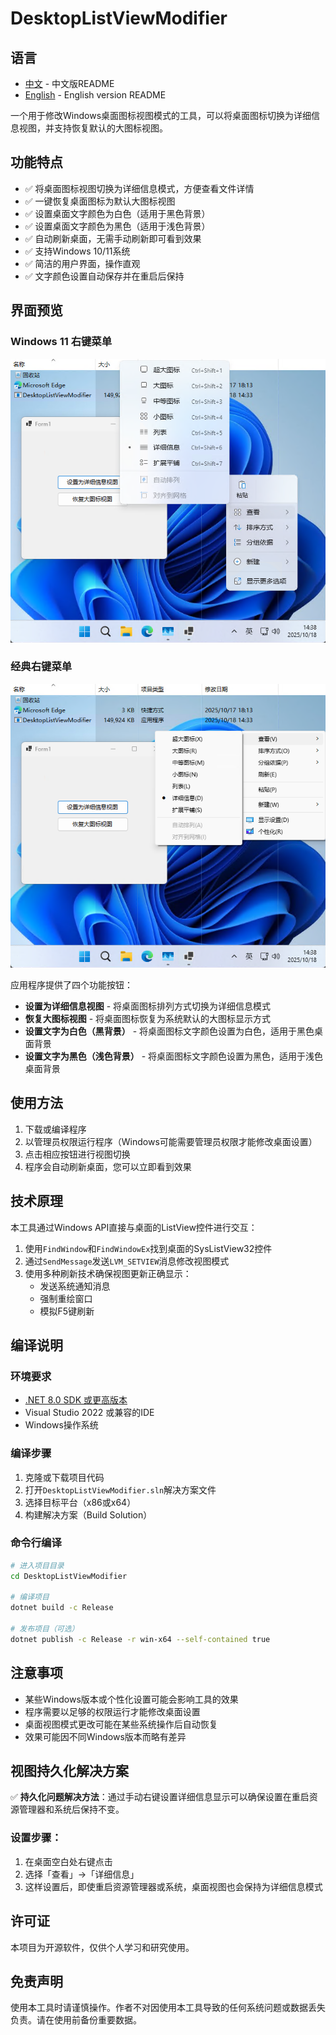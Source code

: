 # DesktopListViewModifier

## 语言
- [中文](README.md) - 中文版README
- [English](README_EN.md) - English version README

一个用于修改Windows桌面图标视图模式的工具，可以将桌面图标切换为详细信息视图，并支持恢复默认的大图标视图。

## 功能特点

- ✅ 将桌面图标视图切换为详细信息模式，方便查看文件详情
- ✅ 一键恢复桌面图标为默认大图标视图
- ✅ 设置桌面文字颜色为白色（适用于黑色背景）
- ✅ 设置桌面文字颜色为黑色（适用于浅色背景）
- ✅ 自动刷新桌面，无需手动刷新即可看到效果
- ✅ 支持Windows 10/11系统
- ✅ 简洁的用户界面，操作直观
- ✅ 文字颜色设置自动保存并在重启后保持

## 界面预览

### Windows 11 右键菜单
![Windows 11 右键菜单](img/Snipaste_2025-10-18_14-38-04.png)

### 经典右键菜单
![经典右键菜单](img/Snipaste_2025-10-18_14-38-26.png)

应用程序提供了四个功能按钮：
- **设置为详细信息视图** - 将桌面图标排列方式切换为详细信息模式
- **恢复大图标视图** - 将桌面图标恢复为系统默认的大图标显示方式
- **设置文字为白色（黑背景）** - 将桌面图标文字颜色设置为白色，适用于黑色桌面背景
- **设置文字为黑色（浅色背景）** - 将桌面图标文字颜色设置为黑色，适用于浅色桌面背景

## 使用方法

1. 下载或编译程序
2. 以管理员权限运行程序（Windows可能需要管理员权限才能修改桌面设置）
3. 点击相应按钮进行视图切换
4. 程序会自动刷新桌面，您可以立即看到效果

## 技术原理

本工具通过Windows API直接与桌面的ListView控件进行交互：

1. 使用`FindWindow`和`FindWindowEx`找到桌面的SysListView32控件
2. 通过`SendMessage`发送`LVM_SETVIEW`消息修改视图模式
3. 使用多种刷新技术确保视图更新正确显示：
   - 发送系统通知消息
   - 强制重绘窗口
   - 模拟F5键刷新

## 编译说明

### 环境要求

- [.NET 8.0 SDK 或更高版本](https://dotnet.microsoft.com/zh-cn/download/dotnet/8.0)
- Visual Studio 2022 或兼容的IDE
- Windows操作系统

### 编译步骤

1. 克隆或下载项目代码
2. 打开`DesktopListViewModifier.sln`解决方案文件
3. 选择目标平台（x86或x64）
4. 构建解决方案（Build Solution）

### 命令行编译

```bash
# 进入项目目录
cd DesktopListViewModifier

# 编译项目
dotnet build -c Release

# 发布项目（可选）
dotnet publish -c Release -r win-x64 --self-contained true
```

## 注意事项

- 某些Windows版本或个性化设置可能会影响工具的效果
- 程序需要以足够的权限运行才能修改桌面设置
- 桌面视图模式更改可能在某些系统操作后自动恢复
- 效果可能因不同Windows版本而略有差异

## 视图持久化解决方案

✅ **持久化问题解决方法**：通过手动右键设置详细信息显示可以确保设置在重启资源管理器和系统后保持不变。

### 设置步骤：
1. 在桌面空白处右键点击
2. 选择「查看」→「详细信息」
3. 这样设置后，即使重启资源管理器或系统，桌面视图也会保持为详细信息模式

## 许可证

本项目为开源软件，仅供个人学习和研究使用。

## 免责声明

使用本工具时请谨慎操作。作者不对因使用本工具导致的任何系统问题或数据丢失负责。请在使用前备份重要数据。
